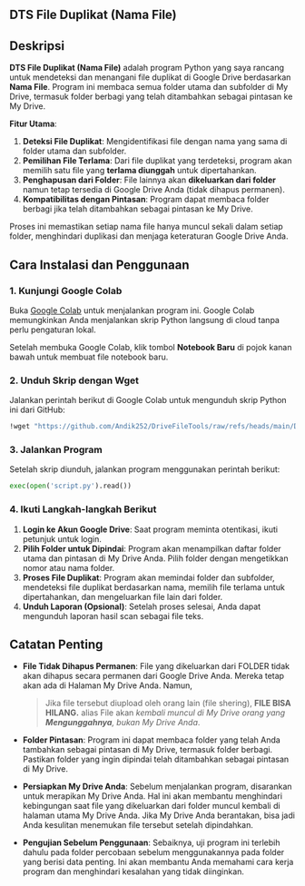 ## DTS File Duplikat (Nama File)

## Deskripsi

**DTS File Duplikat (Nama File)** adalah program Python yang saya rancang untuk mendeteksi dan menangani file duplikat di Google Drive berdasarkan **Nama File**. Program ini membaca semua folder utama dan subfolder di My Drive, termasuk folder berbagi yang telah ditambahkan sebagai pintasan ke My Drive. 

**Fitur Utama**:
1. **Deteksi File Duplikat**: Mengidentifikasi file dengan nama yang sama di folder utama dan subfolder.
2. **Pemilihan File Terlama**: Dari file duplikat yang terdeteksi, program akan memilih satu file yang **terlama diunggah** untuk dipertahankan.
3. **Penghapusan dari Folder**: File lainnya akan **dikeluarkan dari folder** namun tetap tersedia di Google Drive Anda (tidak dihapus permanen).
4. **Kompatibilitas dengan Pintasan**: Program dapat membaca folder berbagi jika telah ditambahkan sebagai pintasan ke My Drive.

Proses ini memastikan setiap nama file hanya muncul sekali dalam setiap folder, menghindari duplikasi dan menjaga keteraturan Google Drive Anda.

## Cara Instalasi dan Penggunaan

### 1. **Kunjungi Google Colab**  
Buka [Google Colab](https://colab.research.google.com/) untuk menjalankan program ini. Google Colab memungkinkan Anda menjalankan skrip Python langsung di cloud tanpa perlu pengaturan lokal.  

Setelah membuka Google Colab, klik tombol **Notebook Baru** di pojok kanan bawah untuk membuat file notebook baru.  

### 2. **Unduh Skrip dengan Wget**
Jalankan perintah berikut di Google Colab untuk mengunduh skrip Python ini dari GitHub:  
```bash
!wget "https://github.com/Andik252/DriveFileTools/raw/refs/heads/main/DTS%20File%20Duplikat%20%28Nama%20File%29/script.py"

```
### 3. **Jalankan Program**
Setelah skrip diunduh, jalankan program menggunakan perintah berikut:  
```python
exec(open('script.py').read())
```

### 4. **Ikuti Langkah-langkah Berikut**
1. **Login ke Akun Google Drive**: Saat program meminta otentikasi, ikuti petunjuk untuk login.
2. **Pilih Folder untuk Dipindai**: Program akan menampilkan daftar folder utama dan pintasan di My Drive Anda. Pilih folder dengan mengetikkan nomor atau nama folder.
3. **Proses File Duplikat**: Program akan memindai folder dan subfolder, mendeteksi file duplikat berdasarkan nama, memilih file terlama untuk dipertahankan, dan mengeluarkan file lain dari folder.
4. **Unduh Laporan (Opsional)**: Setelah proses selesai, Anda dapat mengunduh laporan hasil scan sebagai file teks.

## Catatan Penting

- **File Tidak Dihapus Permanen**: File yang dikeluarkan dari FOLDER tidak akan dihapus secara permanen dari Google Drive Anda. Mereka tetap akan ada di Halaman My Drive Anda. Namun,
  >Jika file tersebut diupload oleh orang lain (file shering), **FILE BISA HILANG.** alias File akan *kembali muncul di My Drive orang yang **Mengunggahnya**, bukan My Drive Anda*.

- **Folder Pintasan**: Program ini dapat membaca folder yang telah Anda tambahkan sebagai pintasan di My Drive, termasuk folder berbagi. Pastikan folder yang ingin dipindai telah ditambahkan sebagai pintasan di My Drive.

- **Persiapkan My Drive Anda**: Sebelum menjalankan program, disarankan untuk merapikan My Drive Anda. Hal ini akan membantu menghindari kebingungan saat file yang dikeluarkan dari folder muncul kembali di halaman utama My Drive Anda. Jika My Drive Anda berantakan, bisa jadi Anda kesulitan menemukan file tersebut setelah dipindahkan.

- **Pengujian Sebelum Penggunaan**: Sebaiknya, uji program ini terlebih dahulu pada folder percobaan sebelum menggunakannya pada folder yang berisi data penting. Ini akan membantu Anda memahami cara kerja program dan menghindari kesalahan yang tidak diinginkan.

